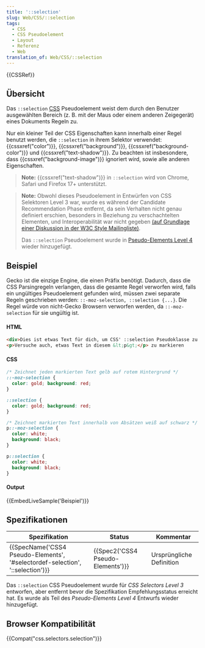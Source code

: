 ```yaml
---
title: '::selection'
slug: Web/CSS/::selection
tags:
  - CSS
  - CSS Pseudoelement
  - Layout
  - Referenz
  - Web
translation_of: Web/CSS/::selection
---
```

{{CSSRef}}

## Übersicht

Das `::selection` [CSS](/de/docs/Web/CSS) Pseudoelement weist dem durch den Benutzer ausgewählten Bereich (z. B. mit der Maus oder einem anderen Zeigegerät) eines Dokuments Regeln zu.

Nur ein kleiner Teil der CSS Eigenschaften kann innerhalb einer Regel benutzt werden, die `::selection` in ihrem Selektor verwendet: {{cssxref("color")}}, {{cssxref("background")}}, {{cssxref("background-color")}} und {{cssxref("text-shadow")}}. Zu beachten ist insbesondere, dass {{cssxref("background-image")}} ignoriert wird, sowie alle anderen Eigenschaften.

> **Note:** {{cssxref("text-shadow")}} in `::selection` wird von Chrome, Safari und Firefox 17+ unterstützt.

> **Note:** Obwohl dieses Pseudoelement in Entwürfen von CSS Selektoren Level 3 war, wurde es während der Candidate Recommendation Phase entfernt, da sein Verhalten nicht genau definiert erschien, besonders in Beziehung zu verschachtelten Elementen, und Interoperabilität war nicht gegeben [(auf Grundlage einer Diskussion in der W3C Style Mailingliste)](http://lists.w3.org/Archives/Public/www-style/2008Oct/0268.html).
>
> Das `::selection` Pseudoelement wurde in [Pseudo-Elements Level 4](http://dev.w3.org/csswg/css-pseudo-4/) wieder hinzugefügt.

## Beispiel

Gecko ist die einzige Engine, die einen Präfix benötigt. Dadurch, dass die CSS Parsingregeln verlangen, dass die gesamte Regel verworfen wird, falls ein ungültiges Pseudoelement gefunden wird, müssen zwei separate Regeln geschrieben werden: `::-moz-selection, ::selection {...}`. Die Regel würde von nicht-Gecko Browsern verworfen werden, da `::-moz-selection` für sie ungültig ist.

#### HTML

```html
<div>Dies ist etwas Text für dich, um CSS' ::selection Pseudoklasse zu testen.</div>
<p>Versuche auch, etwas Text in diesem &lt;p&gt;</p> zu markieren
```

#### CSS

```css
/* Zeichnet jeden markierten Text gelb auf rotem Hintergrund */
::-moz-selection {
  color: gold; background: red;
}

::selection {
  color: gold; background: red;
}

/* Zeichnet markierten Text innerhalb von Absätzen weiß auf schwarz */
p::-moz-selection {
  color: white;
  background: black;
}

p::selection {
  color: white;
  background: black;
}
```

#### Output

{{EmbedLiveSample('Beispiel')}}

## Spezifikationen

| Spezifikation                                                                                            | Status                                       | Kommentar                |
| -------------------------------------------------------------------------------------------------------- | -------------------------------------------- | ------------------------ |
| {{SpecName('CSS4 Pseudo-Elements', '#selectordef-selection', '::selection')}} | {{Spec2('CSS4 Pseudo-Elements')}} | Ursprüngliche Definition |

Das `::selection` CSS Pseudoelement wurde für _CSS Selectors Level 3_ entworfen, aber entfernt bevor die Spezifikation Empfehlungsstatus erreicht hat. Es wurde als Teil des _Pseudo-Elements Level 4_ Entwurfs wieder hinzugefügt.

## Browser Kompatibilität

{{Compat("css.selectors.selection")}}
